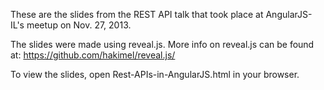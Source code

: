 These are the slides from the REST API talk that took place at AngularJS-IL's meetup on Nov. 27, 2013.

The slides were made using reveal.js. More info on reveal.js can be found at: https://github.com/hakimel/reveal.js/

To view the slides, open Rest-APIs-in-AngularJS.html in your browser.
